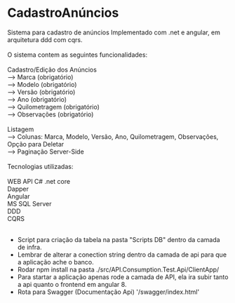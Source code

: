 # CadastroAnúncios

Sistema para cadastro de anúncios Implementado com .net e angular, em arquitetura ddd com cqrs.</br>
</br>
O sistema contem as seguintes funcionalidades: </br>
</br>
Cadastro/Edição dos Anúncios</br>
--> Marca (obrigatório)</br>
--> Modelo (obrigatório)</br>
--> Versão (obrigatório)</br>
--> Ano (obrigatório)</br>
--> Quilometragem (obrigatório)</br>
--> Observações (obrigatório)</br>
</br>
Listagem </br>
--> Colunas: Marca, Modelo, Versão, Ano, Quilometragem, Observações, Opção para Deletar </br>
--> Paginação Server-Side </br>
</br>
Tecnologias utilizadas:</br>
</br>
WEB API C# .net core</br>
Dapper</br>
Angular</br>
MS SQL Server</br>
DDD</br>
CQRS</br>
</br>
* Script para criação da tabela na pasta "Scripts DB" dentro da camada de infra.</br>
* Lembrar de alterar a conection string dentro da camada de api para que a aplicação ache o banco.</br>
* Rodar npm install na pasta ./src/API.Consumption.Test.Api/ClientApp/</br>
* Para startar a aplicação apenas rode a camada de API, ela ira subir tanto a api quanto o frontend em angular 8.</br>
* Rota para Swagger (Documentação Api) '/swagger/index.html'</br>
